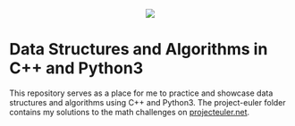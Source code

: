 <p align="center"><img src="https://external-content.duckduckgo.com/iu/?u=https%3A%2F%2Fqph.fs.quoracdn.net%2Fmain-qimg-c4bd5888bea21df127351a418a55bf51&f=1&nofb=1"></p>

Data Structures and Algorithms in C++ and Python3
=================================================
This repository serves as a place for me to practice and showcase data structures and algorithms using C++ and Python3.
The project-euler folder contains my solutions to the math challenges on <a href="https://projecteuler.net/">projecteuler.net</a>.
